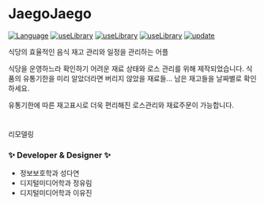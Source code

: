 # JaegoJaego
[![Language](https://img.shields.io/badge/Language-Swift-blue.svg)](https://paper.dropbox.com/doc/National-Petition-Analysis--AWBChEBfGCjv1j~TH2oJMUKbAg-RYdzoQNc8lAHVcDucJu1K)
[![useLibrary](https://img.shields.io/badge/usedLibrary-FSCalendar-green.svg)](https://github.com/WenchaoD/FSCalendar)
[![useLibrary](https://img.shields.io/badge/usedLibrary-BetterSegmentedControl-lightgray.svg)](https://github.com/gmarm/BetterSegmentedControl)
[![useLibrary](https://img.shields.io/badge/usedLibrary-SWTableViewCell-yellow.svg)](https://github.com/CEWendel/SWTableViewCell)
[![update](https://img.shields.io/badge/updated-2019.8.1-red.svg)]()

식당의 효율적인 음식 재고 관리와 일정을 관리하는 어플

식당을 운영하느라 확인하기 어려운 재료 상태와 로스 관리를 위해 제작되었습니다. 
식품의 유통기한을 미리 알았더라면 버리지 않았을 재료들... 남은 재고들을 날짜별로 확인하세요.

유통기한에 따른 재고표시로 더욱 편리해진 로스관리와 재료주문이 가능합니다.

#

리모델링

### ✨ Developer & Designer ✨
- 정보보호학과 성다연
- 디지털미디어학과 정유림
- 디지털미디어학과 이유진
